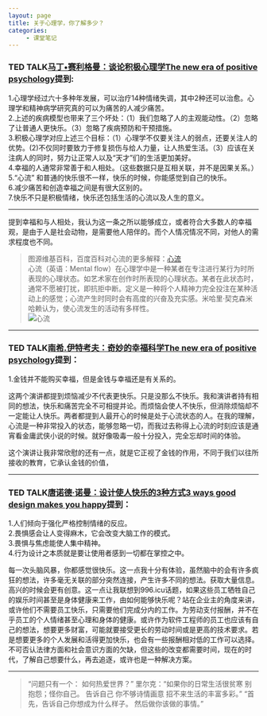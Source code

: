 ```yaml
---
layout: page
title: 关于心理学，你了解多少？
categories:
     - 课堂笔记
---
```

### TED TALK[马丁•赛利格曼：谈论积极心理学The new era of positive psychology](https://www.ted.com/talks/martin_seligman_on_the_state_of_psychology/transcript?&language=zh-cn)提到:
1.心理学经过六十多种年发展，可以治疗14种情绪失调，其中2种还可以治愈。心理学和精神病学研究真的可以为痛苦的人减少痛苦。    
2.上述的疾病模型也带来了三个坏处：（1）我们忽略了人的主观能动性。（2）忽略了让普通人更快乐。（3）忽略了疾病预防和干预措施。  
3.积极心理学对应上述三个目标：（1）心理学不仅要关注人的弱点，还要关注人的优势。(2)不仅同时要致力于修复损伤与给人力量，让人热爱生活。（3）应该在关注病人的同时，努力让正常人以及“天才”们的生活更加美好。  
4.幸福的人通常非常善于和人相处。（这些数据只是互相关联，并不是因果关系。）   
5.“心流” 和普通的快乐很不一样，快乐的时候，你能感觉到自己的快乐。   
6.减少痛苦和创造幸福之间是有很大区别的。   
7.快乐不只是积极情绪，快乐还包括生活的心流以及人生的意义。
****

提到幸福和与人相处，我认为这一条之所以能够成立，或者符合大多数人的幸福观，是由于人是社会动物，是需要他人陪伴的。而个人情况情况不同，对他人的需求程度也不同。 

> 图源维基百科，百度百科对心流的更多解释：[心流](https://baike.baidu.com/item/%E5%BF%83%E6%B5%81/9824097?fr=aladdin)   
> 心流（英语：Mental flow）在心理学中是一种某者在专注进行某行为时所表现的心理状态。如艺术家在创作时所表现的心理状态。某者在此状态时，通常不愿被打扰，即抗拒中断。定义是一种将个人精神力完全投注在某种活动上的感觉；心流产生时同时会有高度的兴奋及充实感。米哈里·契克森米哈赖认为，使心流发生的活动有多样性。  
> ![心流](http://imgsrc.baidu.com/baike/pic/item/574e9258d109b3de51921ea6c6bf6c81810a4ccb.jpg)  


******

### TED TALK[南希.伊特考夫：奇妙的幸福科学The new era of positive psychology](https://www.ted.com/talks/nancy_etcoff_on_happiness_and_why_we_want_it/transcript?&language=zh-cn)提到：
1.金钱并不能购买幸福，但是金钱与幸福还是有关系的。  

这两个演讲都提到烦恼减少不代表更快乐。只是没那么不快乐。我和演讲者持有相同的想法，快乐和痛苦完全不可相提并论。而烦恼会使人不快乐，但消除烦恼却不一定能让人快乐。两者都提到人最开心的时候是处于心流状态的人。在我的理解，心流是一种非常投入的状态，能够忽略一切，而我过去称得上心流的时刻应该是通宵看金庸武侠小说的时候。就好像吸毒一般十分投入，完全忘却时间的体验。  

这个演讲让我非常欣慰的还有一点，就是它正视了金钱的作用，不同于我们以往所接收的教育，它承认金钱的价值，
*****
### TED TALK[唐诺德·诺曼：设计使人快乐的3种方式3 ways good design makes you happy](https://www.ted.com/talks/don_norman_on_design_and_emotion/transcript?&language=zh-cn#t-756362)提到：  
1.人们倾向于强化严格控制情绪的反应。  
2.畏惧感会让人变得麻木，它会改变大脑工作的模式。  
3.畏惧与焦虑能使人集中精神。  
4.行为设计之本质就是要让使用者感到一切都在掌控之中。

每一次头脑风暴，你都感觉很快乐。这一点我十分有体验，虽然脑中的会有许多疯狂的想法，许多毫无关联的部分突然连接，产生许多不同的想法。获取大量信息。高兴的时候会更有创意。这一点让我联想到996.icu话题，如果这些员工牺牲自己的娱乐时间甚至是身体健康来工作，由如何能够快乐呢？站在企业主的角度来讲，或许他们不需要员工快乐，只需要他们完成分内的工作。为劳动支付报酬，并不在乎员工的个人情绪甚至心理和身体的健康。或许作为软件工程师的员工也应该有自己的想法，想要更多财富，可能就要接受更长的劳动时间或是更高的技术要求。若是想要更多的个人发展和活得更加快乐，也会有一些报酬相对低的工作可以选择。不可否认法律方面和社会意识方面的欠缺，但这些的改变都需要时间，现在的时代，了解自己想要什么，再去追逐，或许也是一种解决方案。


******


> “问题只有一个： 如何热爱世界？” 里尔克：“如果你的日常生活很贫寒 别抱怨；怪你自己。 告诉自己 你不够诗情画意 招不来生活的丰富多彩。” “首先，告诉自己你想成为什么样子。 然后做你该做的事情。” 



